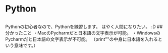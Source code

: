 # Python

##
Pythonの初心者なので、Pythonを練習します。
はやく人間になりたい。
:D
##分かったこと
・MacのPycharmだと日本語の文字表示が可能。
・WindowsのPycharmだと日本語の文字表示が不可能。
（print""の中身に日本語を入れるという意味です。）